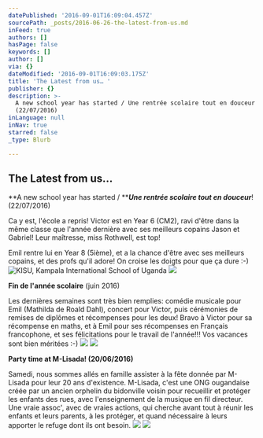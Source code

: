 ```yaml
---
datePublished: '2016-09-01T16:09:04.457Z'
sourcePath: _posts/2016-06-26-the-latest-from-us.md
inFeed: true
authors: []
hasPage: false
keywords: []
author: []
via: {}
dateModified: '2016-09-01T16:09:03.175Z'
title: 'The Latest from us… '
publisher: {}
description: >-
  A new school year has started / Une rentrée scolaire tout en douceur!
  (22/07/2016)
inLanguage: null
inNav: true
starred: false
_type: Blurb

---
```

## The Latest from us... 

**A new school year has started / **_**Une rentrée scolaire tout en douceur**_! (22/07/2016)

Ca y est, l'école a repris! Victor est en Year 6 (CM2), ravi d'être dans la même classe que l'année dernière avec ses meilleurs copains Jason et Gabriel! Leur maîtresse, miss Rothwell, est top!

Emil rentre lui en Year 8 (5ième), et a la chance d'être avec ses meilleurs copains, et des profs qu'il adore! On croise les doigts pour que ça dure :-)
![KISU, Kampala International School of Uganda](https://s3-us-west-2.amazonaws.com/the-grid-img/p/d1214a2893e5c4039d2c00cb1b6650c1dfd5a410.jpg)
![](https://the-grid-user-content.s3-us-west-2.amazonaws.com/eb45fe8c-04a2-4792-87ac-f3c8b3d58702.jpg)

**Fin de l'année scolaire** (juin 2016)

Les dernières semaines sont très bien remplies: comédie musicale pour Emil (Mathilda de Roald Dahl), concert pour Victor, puis cérémonies de remises de diplômes et récompenses pour les deux! Bravo à Victor pour sa récompense en maths, et à Emil pour ses récompenses en Français francophone, et ses félicitations pour le travail de l'année!!! Vos vacances sont bien méritées :-)
![](https://the-grid-user-content.s3-us-west-2.amazonaws.com/7c668994-cb19-4c48-9889-936072318760.jpg)
![](https://the-grid-user-content.s3-us-west-2.amazonaws.com/0d18ddbc-7551-43b5-b550-9e35b62aa848.jpg)

**Party time at M-Lisada! (20/06/2016)**

Samedi, nous sommes allés en famille assister à la fête donnée par M-Lisada pour leur 20 ans d'existence. M-Lisada, c'est une ONG ougandaise créée par un ancien orphelin du bidonville voisin pour recueillir et protéger les enfants des rues, avec l'enseignement de la musique en fil directeur. Une vraie assoc', avec de vraies actions, qui cherche avant tout à réunir les enfants et leurs parents, à les protéger, et quand nécessaire à leurs apporter le refuge dont ils ont besoin.
![](https://the-grid-user-content.s3-us-west-2.amazonaws.com/7343b0dd-5294-451c-a8d2-337e937c1972.jpg)
![](https://the-grid-user-content.s3-us-west-2.amazonaws.com/5e4b711c-c47f-4edf-9fc8-6526e01256d3.jpg)